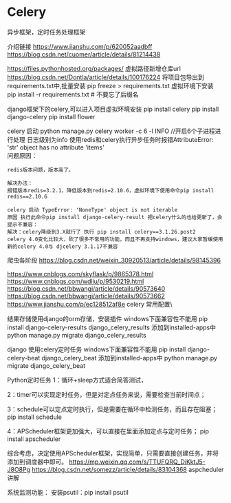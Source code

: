 # Celery
 异步框架，定时任务处理框架

 介绍链接
 https://www.jianshu.com/p/620052aadbff 
 https://blog.csdn.net/cuomer/article/details/81214438

 
 https://files.pythonhosted.org/packages/ 虚拟路径新增仓库url  
 https://blog.csdn.net/Dontla/article/details/100176224  将项目包导出到requirements.txt中,批量安装  pip freeze > requirements.txt 
 虚拟环境下安装 pip install -r requirements.txt  # 不要忘了后缀名
 
 
 django框架下的celery,可以进入项目虚拟环境安装
 pip install celery
 pip install django-celery
 pip install flower
 
 celery 启动
 python manage.py celery worker -c 6 -l INFO   //开启6个子进程进行处理 日志级别为info
 使用redis和celery执行异步任务时报错AttributeError: 'str' object has no attribute 'items'  
  问题原因：

	redis版本问题，版本高了。

	解决办法：
	报错版本redis=3.2.1，降低版本到redis=2.10.6，虚拟环境下使用命令pip install redis==2.10.6
	
	celery 启动 TypeError: 'NoneType' object is not iterable
	原因 执行此命令pip install django-celery-result 把celery什么的也给更新了，会提示不兼容：
	解决：celery降级到3.X就行了 执行 pip install celery==3.1.26.post2  
	celery 4.0变化比较大，砍了很多不常用的功能，而且不再支持windows，建议大家暂缓使用 新的celery 4.0与 djcelery 3.1.17不兼容


 
 爬虫各阶段
 https://blog.csdn.net/weixin_30920513/article/details/98145396

 https://www.cnblogs.com/skyflask/p/9865378.html
 https://www.cnblogs.com/wdliu/p/9530219.html
 https://blog.csdn.net/bbwangj/article/details/90573640
 https://blog.csdn.net/bbwangj/article/details/90573662
 https://www.jianshu.com/p/ec128512af8e celery 常用配置\
 
 结果存储使用django的orm存储，安装插件  windows下面兼容性不能用
 pip install django-celery-results
 django_celery_results 添加到installed-apps中
 python manage.py migrate django_celery_results
 
 django  使用celery定时任务  windows下面兼容性不能用
 pip install django-celery-beat
 django_celery_beat 添加到installed-apps中
 python manage.py migrate django_celery_beat
 
 
 Python定时任务
 1：循环+sleep方式适合简答测试，

2：timer可以实现定时任务，但是对定点任务来说，需要检查当前时间点；

3：schedule可以定点定时执行，但是需要在循环中检测任务，而且存在阻塞；pip install schedule

4：APScheduler框架更加强大，可以直接在里面添加定点与定时任务； pip install apscheduler

综合考虑，决定使用APScheduler框架，实现简单，只需要直接创建任务，并将添加到调度器中即可。
https://mp.weixin.qq.com/s/TTUFQRQ_DiKktJ5-J8O8Pg
https://blog.csdn.net/somezz/article/details/83104368 aspcheduler讲解

系统监测功能：
安装psutil：pip install psutil

 

